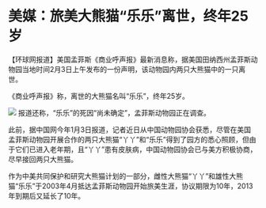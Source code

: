 # 美媒：旅美大熊猫“乐乐”离世，终年25岁

【环球网报道】美国孟菲斯《商业呼声报》最新消息称，据美国田纳西州孟菲斯动物园当地时间2月3日上午发布的一份声明，该动物园内两只大熊猫中的一只离世。

《商业呼声报》称，离世的大熊猫名叫“乐乐”，终年25岁。

![](https://inews.gtimg.com/newsapp_bt/0/15642611811/1000)
报道还称，“乐乐”的死因“尚未确定”，孟菲斯动物园正在调查。

此前，据中国网今年1月3日报道，记者近日从中国动物园协会获悉，尽管在美国孟菲斯动物园开展合作的两只大熊猫“丫丫”和“乐乐”得到了园方的悉心照顾，但由于它们已进入老年期，且“丫丫”患有皮肤病，中国动物园协会已与美方积极协商，尽早接回两只大熊猫。

作为中美共同保护和研究大熊猫计划的一部分，雌性大熊猫“丫丫”和雄性大熊猫“乐乐”于2003年4月抵达孟菲斯动物园开始旅美生涯，协议期限为10年，2013年到期后又延长了10年。

